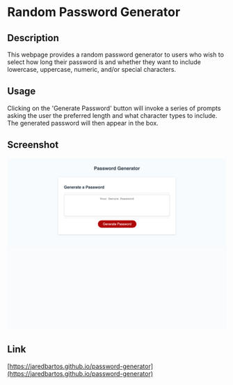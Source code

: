 # Random Password Generator

## Description

This webpage provides a random password generator to users who wish to select how long their password is and whether they want to include lowercase, uppercase, numeric, and/or special characters.

## Usage

Clicking on the 'Generate Password' button will invoke a series of prompts asking the user the preferred length and what character types to include. The generated password will then appear in the box.

## Screenshot

![Screenshot of Webpage](./assets/images/password_generator_screenshot.jpg)

## Link

[https://jaredbartos.github.io/password-generator](https://jaredbartos.github.io/password-generator)